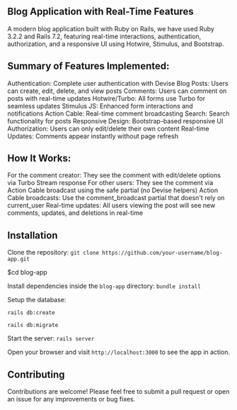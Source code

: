 
## Blog Application with Real-Time Features
A modern blog application built with Ruby on Rails, we have used Ruby 3.2.2 and Rails 7.2, featuring real-time interactions, authentication, authorization, and a responsive UI using Hotwire, Stimulus, and Bootstrap.

## Summary of Features Implemented:
Authentication: Complete user authentication with Devise
Blog Posts: Users can create, edit, delete, and view posts
Comments: Users can comment on posts with real-time updates
Hotwire/Turbo: All forms use Turbo for seamless updates
Stimulus JS: Enhanced form interactions and notifications
Action Cable: Real-time comment broadcasting
Search: Search functionality for posts
Responsive Design: Bootstrap-based responsive UI
Authorization: Users can only edit/delete their own content
Real-time Updates: Comments appear instantly without page refresh


## How It Works:
For the comment creator: They see the comment with edit/delete options via Turbo Stream response
For other users: They see the comment via Action Cable broadcast using the safe partial (no Devise helpers)
Action Cable broadcasts: Use the comment_broadcast partial that doesn't rely on current_user
Real-time updates: All users viewing the post will see new comments, updates, and deletions in real-time

## Installation
Clone the repository:
`git clone https://github.com/your-username/blog-app.git`

$cd blog-app

Install dependencies inside the `blog-app` directory:
`bundle install`

Setup the database:

`rails db:create`

`rails db:migrate`

Start the server:
`rails server`

Open your browser and visit `http://localhost:3000` to see the app in action.

## Contributing
Contributions are welcome! Please feel free to submit a pull request or open an issue for any improvements or bug fixes.
